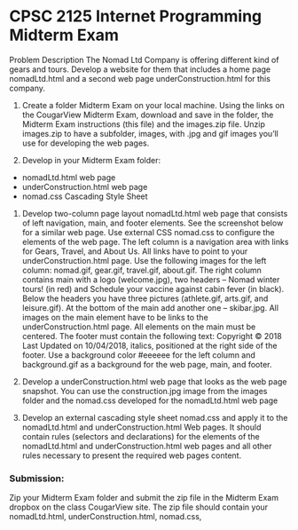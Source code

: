 # CPSC 2125 Internet Programming Midterm Exam


Problem Description
The Nomad Ltd Company is offering different kind of gears and tours. Develop a website for them that includes a home page nomadLtd<yourInitials>.html and a second web page underConstruction<yourInitials>.html for this company.

1. Create a folder Midterm Exam<yourInitials> on your local machine. Using the links on the CougarView Midterm Exam, download and save in the folder, the Midterm Exam instructions (this file) and the images.zip file. Unzip images.zip to have a subfolder, images, with .jpg and gif images you’ll use for developing the web pages.

2. Develop in your Midterm Exam<yourInitials> folder:
- nomadLtd<yourInitials>.html web page
- underConstruction<yourInitials>.html web page
- nomad.css Cascading Style Sheet

1. Develop two-column page layout nomadLtd<yourInitials>.html web page that consists of left navigation, main, and footer elements. See the screenshot below for a similar web page. Use external CSS nomad.css to configure the elements of
the web page. The left column is a navigation area with links for Gears, Travel, and About Us. All links have to point to your
underConstruction<yourInitials>.html page. Use the following images for the left column: nomad.gif, gear.gif, travel.gif, about.gif. The right column contains main with a logo (welcome.jpg), two headers – Nomad winter tours! (in red) and Schedule your vaccine against cabin fever (in black). Below the headers you have three pictures (athlete.gif, arts.gif, and leisure.gif). At the bottom of the main add another one – skibar.jpg. All images on the main element have to be links to the underConstruction<yourInitials>.html page. All elements on the main must be centered. The footer must contain the following text: Copyright © 2018 Last Updated on 10/04/2018, italics, positioned at the right side of the footer. Use a background color #eeeeee for the left column and background.gif as a background for the web page, main, and footer.

1. Develop a underConstruction<yourInitials>.html web page that looks as the web page snapshot. You can use the construction.jpg image from the images folder and the nomad.css developed for the nomadLtd<yourInitials>.html web page

1. Develop an external cascading style sheet nomad.css and apply it to the nomadLtd<yourInitials>.html and underConstruction<yourInitials>.html Web pages. It should contain rules (selectors and declarations) for the elements of the nomadLtd<yourInitials>.html and underConstruction<yourInitials>.html web pages and all other rules necessary to present the required web pages content.

### Submission: 
Zip your Midterm Exam<yourInitials> folder and submit the zip file in the Midterm Exam dropbox on the class CougarView site. The zip file should contain your nomadLtd<yourInitials>.html, underConstruction<yourInitials>.html, nomad.css, 